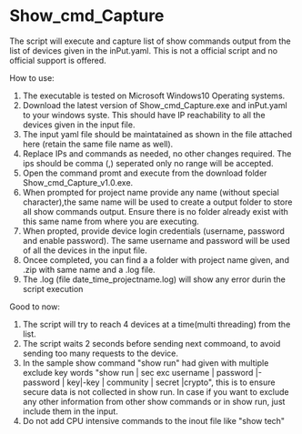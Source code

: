 # Show_cmd_Capture
 
The script will execute and capture list of show commands output from the list of devices given in the inPut.yaml. This is not a official script and no official support is offered.

How to use:
1. The executable is tested on Microsoft Windows10 Operating systems.
2. Download the latest version of Show_cmd_Capture.exe and inPut.yaml to your windows syste. This should have IP reachability to all the devices given in the input file.
3. The input yaml file should be maintatained as shown in the file attached here (retain the same file name as well).
4. Replace IPs and commands as needed, no other changes required. The ips should be comma (,) seperated only no range will be accepted.
5. Open the command promt and execute from the download folder Show_cmd_Capture_v1.0.exe.
6. When prompted for project name provide any name (without special character),the same name will be used to create a output folder to store all show commands output. Ensure there is no folder already exist with this same name from where you are executing.
7. When propted, provide device login credentials (username, password and enable password). The same username and password will be used of all the devices in the input file.
8. Oncee completed, you can find a a folder with  project name given, and .zip with same name and a .log file.
9. The .log (file date_time_projectname.log) will show any error durin the script execution

Good to now:
1. The script will try to reach 4 devices at a time(multi threading) from the list.
2. The script waits 2 seconds before sending next commoand, to avoid sending too many requests to the device.
3. In the sample show command "show run" had given with multiple exclude key words "show run | sec exc username | password |-password | key|-key | community | secret |crypto", this is to ensure secure data is not collected in show run. In case if you want to exclude any other information from other show commands or in show run, just include them in the input.
4. Do not add CPU intensive commands to the inout file like "show tech"
